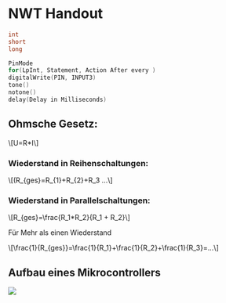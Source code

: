 
# NWT Handout

```c
int
short
long

PinMode
for(LpInt, Statement, Action After every )
digitalWrite(PIN, INPUT3)
tone()
notone()
delay(Delay in Milliseconds)
```

## Ohmsche Gesetz:

\\[U=R*I\\]

### Wiederstand in Reihenschaltungen:

\\[(R_{ges}=R_{1}+R_{2}+R_3 ...\\]

### Wiederstand in Parallelschaltungen:

\\[R_{ges}=\frac{R_1*R_2}{R_1 + R_2}\\]

Für Mehr als einen Wiederstand

\\[\frac{1}{R_{ges}}=\frac{1}{R_1}+\frac{1}{R_2}+\frac{1}{R_3}=...\\]

## Aufbau eines Mikrocontrollers

![](https://i2.wp.com/funduino.de/wp-content/uploads/2016/01/img35.jpg?resize=605%2C445)











